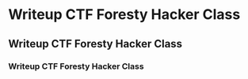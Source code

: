 # Writeup CTF Foresty Hacker Class
## Writeup CTF Foresty Hacker Class
### Writeup CTF Foresty Hacker Class
